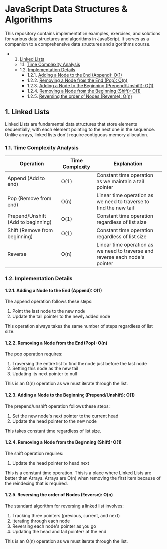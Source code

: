 # JavaScript Data Structures & Algorithms

This repository contains implementation examples, exercises, and solutions for various data structures and algorithms in JavaScript. It serves as a companion to a comprehensive data structures and algorithms course.

<!-- vscode-markdown-toc -->

- 1. [Linked Lists](#LinkedLists)
  - 1.1. [Time Complexity Analysis](#TimeComplexityAnalysis)
  - 1.2. [Implementation Details](#ImplementationDetails)
    - 1.2.1. [Adding a Node to the End (Append): O(1)](#AddingaNodetotheEndAppend)
    - 1.2.2. [Removing a Node from the End (Pop): O(n)](#RemovingaNodefromtheEndPop)
    - 1.2.3. [Adding a Node to the Beginning (Prepend/Unshift): O(1)](#AddingaNodetotheBeginningPrepend)
    - 1.2.4. [Removing a Node from the Beginning (Shift): O(1)](#RemovingaNodefromtheBeginningShift)
    - 1.2.5. [Reversing the order of Nodes (Reverse): O(n)](#ReversingtheorderofNodesReverse)

<!-- vscode-markdown-toc-config
	numbering=true
	autoSave=true
	/vscode-markdown-toc-config -->
<!-- /vscode-markdown-toc -->

## 1. <a name='LinkedLists'></a>Linked Lists

Linked Lists are fundamental data structures that store elements sequentially, with each element pointing to the next one in the sequence. Unlike arrays, linked lists don't require contiguous memory allocation.

### 1.1. <a name='TimeComplexityAnalysis'></a>Time Complexity Analysis

| Operation                          | Time Complexity | Explanation                                                                  |
| ---------------------------------- | --------------- | ---------------------------------------------------------------------------- |
| Append (Add to end)                | O(1)            | Constant time operation as we maintain a tail pointer                        |
| Pop (Remove from end)              | O(n)            | Linear time operation as we need to traverse to find the new tail            |
| Prepend/Unshift (Add to beginning) | O(1)            | Constant time operation regardless of list size                              |
| Shift (Remove from beginning)      | O(1)            | Constant time operation regardless of list size                              |
| Reverse                            | O(n)            | Linear time operation as we need to traverse and reverse each node's pointer |

### 1.2. <a name='ImplementationDetails'></a>Implementation Details

#### 1.2.1. <a name='AddingaNodetotheEndAppend'></a>Adding a Node to the End (Append): O(1)

The append operation follows these steps:

1. Point the last node to the new node
2. Update the tail pointer to the newly added node

This operation always takes the same number of steps regardless of list size.

#### 1.2.2. <a name='RemovingaNodefromtheEndPop'></a>Removing a Node from the End (Pop): O(n)

The pop operation requires:

1. Traversing the entire list to find the node just before the last node
2. Setting this node as the new tail
3. Updating its next pointer to null

This is an O(n) operation as we must iterate through the list.

#### 1.2.3. <a name='AddingaNodetotheBeginningPrepend'></a>Adding a Node to the Beginning (Prepend/Unshift): O(1)

The prepend/unshift operation follows these steps:

1. Set the new node's next pointer to the current head
2. Update the head pointer to the new node

This takes constant time regardless of list size.

#### 1.2.4. <a name='RemovingaNodefromtheBeginningShift'></a>Removing a Node from the Beginning (Shift): O(1)

The shift operation requires:

1. Update the head pointer to head.next

This is a constant time operation. This is a place where Linked Lists are better than Arrays. Arrays are O(n) when removing the first item because of the reindexing that is required.

#### 1.2.5. <a name='ReversingtheorderofNodesReverse'></a>Reversing the order of Nodes (Reverse): O(n)

The standard algorithm for reversing a linked list involves:

1. Tracking three pointers (previous, current, and next)
2. Iterating through each node
3. Reversing each node's pointer as you go
4. Updating the head and tail pointers at the end

This is an O(n) operation as we must iterate through the list.
